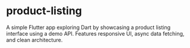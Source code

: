 # product-listing
A simple Flutter app exploring Dart by showcasing a product listing interface using a demo API. Features responsive UI, async data fetching, and clean architecture.
